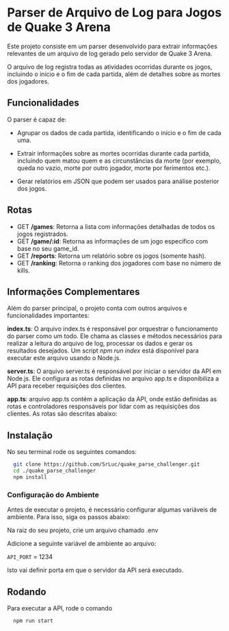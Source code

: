 # Parser de Arquivo de Log para Jogos de Quake 3 Arena


Este projeto consiste em um parser desenvolvido para extrair informações relevantes de um arquivo de log gerado pelo servidor de Quake 3 Arena. 

O arquivo de log registra todas as atividades ocorridas durante os jogos, incluindo o início e o fim de cada partida, além de detalhes sobre as mortes dos jogadores.




## Funcionalidades
O parser é capaz de:

- Agrupar os dados de cada partida, identificando o início e o fim de cada uma.

- Extrair informações sobre as mortes ocorridas durante cada partida, incluindo quem matou quem e as circunstâncias da morte (por exemplo, queda no vazio, morte por outro jogador, morte por ferimentos etc.).

- Gerar relatórios em JSON que podem ser usados para análise posterior dos jogos.
## Rotas

- GET **/games**: Retorna a lista com informações detalhadas de todos os jogos registrados.
- GET **/game/:id**: Retorna as informações de um jogo específico com base no seu game_id.
- GET **/reports**: Retorna um relatório sobre os jogos (somente hash).
- GET **/ranking**: Retorna o ranking dos jogadores com base no número de kills.



## Informações Complementares
Além do parser principal, o projeto conta com outros arquivos e funcionalidades importantes:

**index.ts**: 
O arquivo index.ts é responsável por orquestrar o funcionamento do parser como um todo. 
Ele chama as classes e métodos necessários para realizar a leitura do arquivo de log, processar os dados e gerar os resultados desejados. Um script _npm run index_ está disponível para executar este arquivo usando o Node.js.

**server.ts**:
O arquivo server.ts é responsável por iniciar o servidor da API em Node.js. 
Ele configura as rotas definidas no arquivo app.ts e disponibiliza a API para receber requisições dos clientes.

**app.ts**:
arquivo app.ts contém a aplicação da API, onde estão definidas as rotas e controladores responsáveis por lidar com as requisições dos clientes. As rotas são descritas abaixo:

## Instalação

No seu terminal rode os seguintes comandos:

```bash
  git clone https://github.com/SrLuc/quake_parse_challenger.git
  cd ./quake_parse_challenger
  npm install

```
    
### Configuração do Ambiente

Antes de executar o projeto, é necessário configurar algumas variáveis de ambiente. 
Para isso, siga os passos abaixo:

Na raiz do seu projeto, crie um arquivo chamado .env

Adicione a seguinte variável de ambiente ao arquivo:

`API_PORT` = 1234

Isto vai definir porta em que o servidor da API será executado.
## Rodando

Para executar a API, rode o comando

```bash
  npm run start
```


